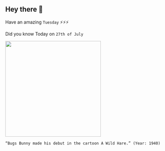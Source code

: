 ## Hey there 👋
Have an amazing `Tuesday` ⚡⚡⚡

Did you know Today on `27th of July`
 
 [<img src="https://4rfnv3jdfte8qj2229aqgj4h-wpengine.netdna-ssl.com/wp-content/uploads/2019/07/17877720_web1_190727-SNE-BugsBunnyTurns79-FLARE2.jpg" width="300" />](http://www.findingdulcinea.com/news/on-this-day/July-August-08/On-this-Day--Bugs-Bunny-Makes-Debut.html#:~:text=On%20July%2027%2C%201940%2C%20Bugs,the%20Warner%20Brothers'%20cartoon%20rabbit.) 
 ```
“Bugs Bunny made his debut in the cartoon A Wild Hare.” (Year: 1940)
```
